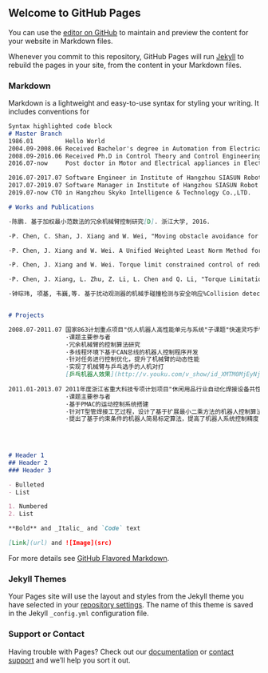 ## Welcome to GitHub Pages

You can use the [editor on GitHub](https://github.com/tangguotongling/tangguotongling.github.com/edit/master/index.md) to maintain and preview the content for your website in Markdown files.

Whenever you commit to this repository, GitHub Pages will run [Jekyll](https://jekyllrb.com/) to rebuild the pages in your site, from the content in your Markdown files.

### Markdown

Markdown is a lightweight and easy-to-use syntax for styling your writing. It includes conventions for

```markdown
Syntax highlighted code block
# Master Branch
1986.01         Hello World
2004.09-2008.06 Received Bachelor's degree in Automation from Electrical Engineering College Zhejiang University
2008.09-2016.06 Received Ph.D in Control Theory and Control Engineering from Electrical Engineering College Zhejiang University
2016.07-now     Post doctor in Motor and Electrical appliances in Electrical Engineering College Zhejiang University

2016.07-2017.07 Software Engineer in Institute of Hangzhou SIASUN Robot & Automation Co.,LTD.
2017.07-2019.07 Software Manager in Institute of Hangzhou SIASUN Robot & Automation Co.,LTD.
2019.07-now CTO in Hangzhou Skyko Intelligence & Technology Co.,LTD.

# Works and Publications

·陈鹏. 基于加权最小范数法的冗余机械臂控制研究[D]. 浙江大学, 2016.

·P. Chen, C. Shan, J. Xiang and W. Wei, "Moving obstacle avoidance for redundant manipulator via weighted least norm method," The 27th Chinese Control and Decision Conference (2015 CCDC), Qingdao, 2015, pp. 6181-6186, doi: 10.1109/CCDC.2015.7161923.

·P. Chen, J. Xiang and W. Wei. A Unified Weighted Least Norm Method for Redundant Manipulator Control[J]. International Journal of Advanced Robotic Systems, 2016, 13(1).

·P. Chen, J. Xiang and W. Wei. Torque limit constrained control of redundant manipulator based on GWLN method[J]. Journal of Zhejiang University, 2017.

·P. Chen, J. Xiang, L. Zhu, Z. Li, L. Chen and Q. Li, "Torque Limitation Control of Industrial Manipulators Based on General Weighted Least Norm method," 2019 Chinese Control Conference (CCC), Guangzhou, China, 2019, pp. 4613-4619, doi: 10.23919/ChiCC.2019.8866202.

·钟琮玮, 项基, 韦巍,等. 基于扰动观测器的机械手碰撞检测与安全响应%Collision detection and safe reaction of manipulator based on disturbance observer[J]. 浙江大学学报(工学版), 2012, 046(006):1115-1121.


# Projects

2008.07-2011.07 国家863计划重点项目"仿人机器人高性能单元与系统"子课题"快速灵巧手臂"(2008AA042602) 
                ·课题主要参与者
                ·冗余机械臂的控制算法研究
                ·多线程环境下基于CAN总线的机器人控制程序开发
                ·针对任务进行控制优化，提升了机械臂的动态性能
                ·实现了机械臂与乒乓选手的人机对打
                [乒乓机器人效果](http://v.youku.com/v_show/id_XMTM0MjEyNjcwNA==.html)
                
2011.01-2013.07 2011年度浙江省重大科技专项计划项目"休闲用品行业自动化焊接设备共性技术的应用研究和产业化"
                ·课题主要参与者
                ·基于PMAC的运动控制系统搭建
                ·针对T型管焊接工艺过程，设计了基于扩展最小二乘方法的机器人控制算法
                ·提出了基于约束条件的机器人简易标定算法，提高了机器人系统控制精度
                
                


# Header 1
## Header 2
### Header 3

- Bulleted
- List

1. Numbered
2. List

**Bold** and _Italic_ and `Code` text

[Link](url) and ![Image](src)
```

For more details see [GitHub Flavored Markdown](https://guides.github.com/features/mastering-markdown/).

### Jekyll Themes

Your Pages site will use the layout and styles from the Jekyll theme you have selected in your [repository settings](https://github.com/tangguotongling/tangguotongling.github.com/settings). The name of this theme is saved in the Jekyll `_config.yml` configuration file.

### Support or Contact

Having trouble with Pages? Check out our [documentation](https://help.github.com/categories/github-pages-basics/) or [contact support](https://github.com/contact) and we’ll help you sort it out.
